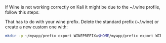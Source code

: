 If Wine is not working correctly on Kali it might be due to the ~/.wine profile, follow this steps:

That has to do with your wine prefix. Delete the standard prefix (~/.wine) or create a new custom one with: 

```bash
mkdir -p ~/myapp/prefix export WINEPREFIX=$HOME/myapp/prefix export WINEARCH=win32 export WINEPATH=$HOME/myapp wineboot --init winetricks
```
